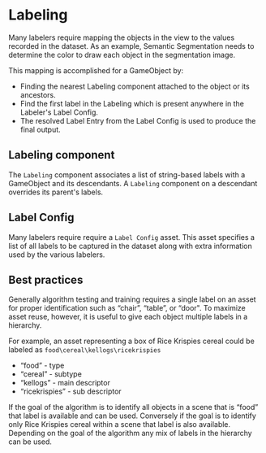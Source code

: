 # Labeling
Many labelers require mapping the objects in the view to the values recorded in the dataset. As an example, Semantic Segmentation needs to determine the color to draw each object in the segmentation image.

This mapping is accomplished for a GameObject by:
* Finding the nearest Labeling component attached to the object or its ancestors.
* Find the first label in the Labeling which is present anywhere in the Labeler's Label Config.
* The resolved Label Entry from the Label Config is used to produce the final output.

## Labeling component
The `Labeling` component associates a list of string-based labels with a GameObject and its descendants. A `Labeling` component on a descendant overrides its parent's labels.

## Label Config
Many labelers require require a `Label Config` asset. This asset specifies a list of all labels to be captured in the dataset along with extra information used by the various labelers.

## Best practices
Generally algorithm testing and training requires a single label on an asset for proper identification such as “chair”, “table”, or “door". To maximize asset reuse, however, it is useful to give each object multiple labels in a hierarchy.

For example, an asset representing a box of Rice Krispies cereal could be labeled as `food\cereal\kellogs\ricekrispies`

* “food” - type
* “cereal” - subtype
* “kellogs” - main descriptor
* “ricekrispies” - sub descriptor

If the goal of the algorithm is to identify all objects in a scene that is “food” that label is available and can be used. Conversely if the goal is to identify only Rice Krispies cereal within a scene that label is also available. Depending on the goal of the algorithm any mix of labels in the hierarchy can be used.